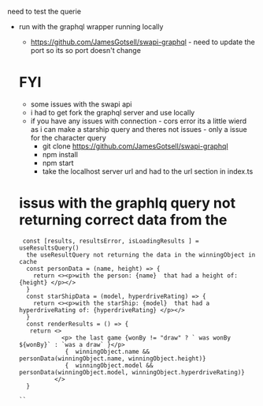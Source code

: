 need to test the querie

- run with the graphql wrapper running locally

  - https://github.com/JamesGotsell/swapi-graphql - need to update the port so its so port doesn't change

  # FYI

  - some issues with the swapi api
  - i had to get fork the graphql server and use locally
  - if you have any issues with connection - cors error
    its a little wierd as i can make a starship query and theres not issues - only a issue for the character query
    - git clone https://github.com/JamesGotsell/swapi-graphql
    - npm install
    - npm start
    - take the localhost server url and had to the url section in index.ts

  # issus with the graphlq query not returning correct data from the

  ```
   const [results, resultsError, isLoadingResults ] = useResultsQuery()
    the useResultQuery not returning the data in the winningObject in cache
    const personData = (name, height) => {
      return <><p>with the person: {name}  that had a height of: {height} </p></>
    }
    const starShipData = (model, hyperdriveRating) => {
      return <><p>with the starShip: {model}  that had a hyperdriveRating of: {hyperdriveRating} </p></>
    }
    const renderResults = () => {
     return <>
              <p> the last game {wonBy != "draw" ? ` was wonBy ${wonBy}` : `was a draw` }</p>
               {  winningObject.name &&  personData(winningObject.name, winningObject.height)}
               {  winningObject.model &&  personData(winningObject.model, winningObject.hyperdriveRating)}
            </>
    }

  ``
  ```

